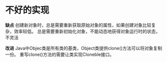 # 不好的实现

**缺点**
创建新对象时，总是需要重新获取原始对象的属性，如果创建对象比较复杂，效率较低。
总是需要重新初始化对象，不能动态地获得对象运行时的状态，不灵活

**改进**
Java中Objec类是所有类的基类，Object类提供clone()方法可以将对象复制一份。
重写clone()方法的需要让类实现Cloneble接口。
